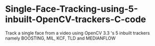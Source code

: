 # Single-Face-Tracking-using-5-inbuilt-OpenCV-trackers-C-code
Track a single face from a video using OpenCV 3.3 's 5 inbuilt trackers namely BOOSTING, MIL, KCF, TLD and MEDIANFLOW
